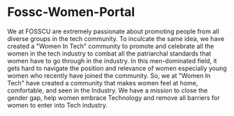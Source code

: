 # Fossc-Women-Portal

We at FOSSCU are extremely passionate about promoting people from all diverse groups in the tech community. To inculcate the same idea, we have created a "Women In Tech" community to promote and celebrate all the women in the tech industry to combat all the patriarchal standards that women have to go through in the industry. In this men-dominated field, it gets hard to navigate the position and relevance of women especially young women who recently have joined the community. So, we at "Women In Tech" have created a community that makes women feel at home, comfortable, and seen in the Industry. We have a mission to close the gender gap, help women embrace Technology and remove all barriers for women to enter into Tech industry.  
